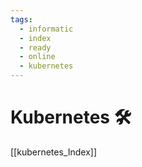 ```yaml
---
tags:
  - informatic
  - index
  - ready
  - online
  - kubernetes
---
```


# Kubernetes 🛠

[[kubernetes_Index]]

